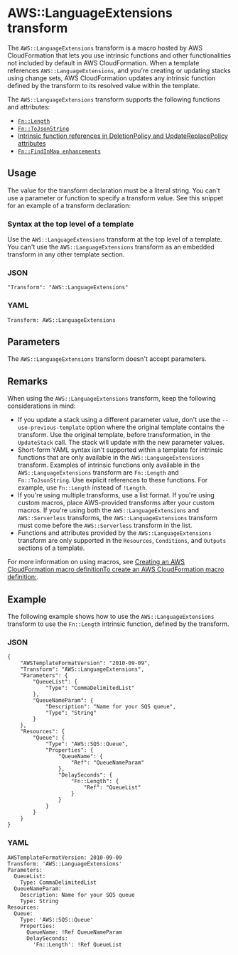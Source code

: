 # AWS::LanguageExtensions transform<a name="transform-aws-languageextensions"></a>

The `AWS::LanguageExtensions` transform is a macro hosted by AWS CloudFormation that lets you use intrinsic functions and other functionalities not included by default in AWS CloudFormation\. When a template references `AWS::LanguageExtensions`, and you're creating or updating stacks using change sets, AWS CloudFormation updates any intrinsic function defined by the transform to its resolved value within the template\. 

The `AWS::LanguageExtensions` transform supports the following functions and attributes:
+ [`Fn::Length`](intrinsic-function-reference-length.md)
+ [`Fn::ToJsonString`](intrinsic-function-reference-ToJsonString.md)
+ [Intrinsic function references in DeletionPolicy and UpdateReplacePolicy attributes](function-refs-in-policy-attributes.md)
+ [`Fn::FindInMap enhancements`](intrinsic-function-reference-findinmap-enhancements.md)

## Usage<a name="transform-aws-languageextensions-usage"></a>

The value for the transform declaration must be a literal string\. You can't use a parameter or function to specify a transform value\. See this snippet for an example of a transform declaration:

### Syntax at the top level of a template<a name="transform-aws-languageextensions-usage-subsection"></a>

Use the `AWS::LanguageExtensions` transform at the top level of a template\. You can't use the `AWS::LanguageExtensions` transform as an embedded transform in any other template section\.

### JSON<a name="transform-aws-languageextensions-usage.json"></a>

```
"Transform": "AWS::LanguageExtensions"
```

### YAML<a name="transform-aws-languageextensions-usage.yaml"></a>

```
Transform: AWS::LanguageExtensions
```

## Parameters<a name="transform-aws-languageextensions-parameters"></a>

The `AWS::LanguageExtensions` transform doesn't accept parameters\.

## Remarks<a name="transform-aws-languageextensions-remarks"></a>

When using the `AWS::LanguageExtensions` transform, keep the following considerations in mind:
+ If you update a stack using a different parameter value, don't use the `--use-previous-template` option where the original template contains the transform\. Use the original template, before transformation, in the `UpdateStack` call\. The stack will update with the new parameter values\.
+ Short\-form YAML syntax isn't supported within a template for intrinsic functions that are only available in the `AWS::LanguageExtensions` transform\. Examples of intrinsic functions only available in the `AWS::LanguageExtensions` transform are ``Fn::Length`` and ``Fn::ToJsonString``\. Use explicit references to these functions\. For example, use `Fn::Length` instead of `!Length`\.
+ If you're using multiple transforms, use a list format\. If you're using custom macros, place AWS\-provided transforms after your custom macros\. If you're using both the `AWS::LanguageExtensions` and `AWS::Serverless` transforms, the `AWS::LanguageExtensions` transform must come before the `AWS::Serverless` transform in the list\.
+ Functions and attributes provided by the `AWS::LanguageExtensions` transform are only supported in the `Resources`, `Conditions`, and `Outputs` sections of a template\.

For more information on using macros, see [Creating an AWS CloudFormation macro definitionTo create an AWS CloudFormation macro definition:](template-macros.md#template-macros-author)\.

## Example<a name="transform-aws-languageextensions-example"></a>

The following example shows how to use the `AWS::LanguageExtensions` transform to use the `Fn::Length` intrinsic function, defined by the transform\.

### JSON<a name="transform-aws-languageextensions-example.json"></a>

```
{
    "AWSTemplateFormatVersion": "2010-09-09",
    "Transform": "AWS::LanguageExtensions",
    "Parameters": {
        "QueueList": {
            "Type": "CommaDelimitedList"
        },
        "QueueNameParam": {
            "Description": "Name for your SQS queue",
            "Type": "String"
        }
    },
    "Resources": {
        "Queue": {
            "Type": "AWS::SQS::Queue",
            "Properties": {
                "QueueName": {
                    "Ref": "QueueNameParam"
                },
                "DelaySeconds": {
                    "Fn::Length": {
                        "Ref": "QueueList"
                    }
                }
            }
        }
    }
}
```

### YAML<a name="transform-aws-languageextensions-example.yaml"></a>

```
AWSTemplateFormatVersion: 2010-09-09
Transform: 'AWS::LanguageExtensions'
Parameters:
  QueueList:
    Type: CommaDelimitedList
  QueueNameParam:
    Description: Name for your SQS queue
    Type: String
Resources:
  Queue:
    Type: 'AWS::SQS::Queue'
    Properties:
      QueueName: !Ref QueueNameParam
      DelaySeconds:
        'Fn::Length': !Ref QueueList
```